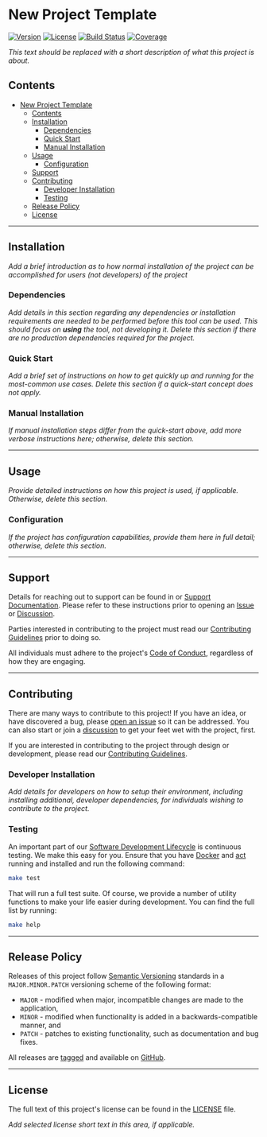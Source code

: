 # New Project Template

<!-- !!! Follow the `_TEMPLATE_CHECKLIST.md` file as a guide to setup this repository prior to editing this file !!! -->

<!-- TODO Update the project H1 tag above.

An optional hero image can be added to the top of the README file to replace the H1 tag.

A good sized image is about 1456x500, although the height can vary based on need. Transparent background are not
recommended, unless the image works well in both a light and dark background.

The H1 tag above can then be replaced with something akin to this:

# ![Project Name](https://...url-to-hosted-image)
-->

<!-- TODO Update the URLs for these badges, below, to the appropriate state of the project -->
[![Version][badge-version-img]][badge-version]
[![License][badge-license-img]][badge-license]
[![Build Status][badge-build-img]][badge-build]
[![Coverage][badge-coverage-img]][badge-coverage]

<!-- TODO -->
_This text should be replaced with a short description of what this project is about._

## Contents

- [New Project Template](#new-project-template)
  - [Contents](#contents)
  - [Installation](#installation)
    - [Dependencies](#dependencies)
    - [Quick Start](#quick-start)
    - [Manual Installation](#manual-installation)
  - [Usage](#usage)
    - [Configuration](#configuration)
  - [Support](#support)
  - [Contributing](#contributing)
    - [Developer Installation](#developer-installation)
    - [Testing](#testing)
  - [Release Policy](#release-policy)
  - [License](#license)

---

## Installation

<!-- TODO -->
_Add a brief introduction as to how normal installation of the project can be accomplished for users (not developers) of
the project_

### Dependencies

<!-- TODO -->
_Add details in this section regarding any dependencies or installation requirements are needed to be performed before
this tool can be used. This should focus on **using** the tool, not developing it. Delete this section if there are no
production dependencies required for the project._

### Quick Start

<!-- TODO -->
_Add a brief set of instructions on how to get quickly up and running for the most-common use cases. Delete this section
if a quick-start concept does not apply._

### Manual Installation

<!-- TODO -->
_If manual installation steps differ from the quick-start above, add more verbose instructions here; otherwise, delete
this section._

---

## Usage

<!-- TODO -->
_Provide detailed instructions on how this project is used, if applicable. Otherwise, delete this section._

### Configuration

<!-- TODO -->
_If the project has configuration capabilities, provide them here in full detail; otherwise, delete this section._

---

## Support

Details for reaching out to support can be found in or [Support Documentation][support]. Please refer to these
instructions prior to opening an [Issue][issues] or [Discussion][discussions].

Parties interested in contributing to the project must read our [Contributing Guidelines][contributing] prior to doing
so.

All individuals must adhere to the project's [Code of Conduct][code-of-conduct], regardless of how they are engaging.

---

## Contributing

There are many ways to contribute to this project! If you have an idea, or have discovered a bug, please
[open an issue][new-issue] so it can be addressed. You can also start or join a [discussion][discussions] to get your
feet wet with the project, first.

If you are interested in contributing to the project through design or development, please read our
[Contributing Guidelines][contributing].

### Developer Installation

<!-- TODO -->
_Add details for developers on how to setup their environment, including installing additional, developer dependencies,
for individuals wishing to contribute to the project._

### Testing

An important part of our [Software Development Lifecycle][sdlc] is continuous testing. We make this easy for you. Ensure
that you have [Docker][docker] and [act][act] running and installed and run the following command:

```bash
make test
```

That will run a full test suite. Of course, we provide a number of utility functions to make your life easier during
development. You can find the full list by running:

```bash
make help
```

---

## Release Policy

Releases of this project follow [Semantic Versioning](http://semver.org/) standards in a `MAJOR.MINOR.PATCH` versioning
scheme of the following format:

* `MAJOR` - modified when major, incompatible changes are made to the application,
* `MINOR` - modified when functionality is added in a backwards-compatible manner, and
* `PATCH` - patches to existing functionality, such as documentation and bug fixes.

All releases are [tagged][release-tags] and available on [GitHub][releases].

---

## License

The full text of this project's license can be found in the [LICENSE][license] file.

<!-- TODO -->
_Add selected license short text in this area, if applicable._

<!-- Link Repository -->

<!-- editorconfig-checker-disable -->

[act]: https://github.com/nektos/act
[badge-version]: https://github.com/andrewvaughan/template-core/releases
[badge-version-img]: https://img.shields.io/badge/version-0.0.0-blue.svg?style=for-the-badge
[badge-license]: https://github.com/andrewvaughan/template-core/blob/main/LICENSE
[badge-license-img]: https://img.shields.io/badge/license-MIT-blue.svg?style=for-the-badge&logo=opensourceinitiative&logoColor=white
[badge-build]: https://github.com/andrewvaughan/template-core/actions
[badge-build-img]: https://img.shields.io/badge/build-N/A-rgb(200%2C200%2C200).svg?style=for-the-badge&logo=dependabot&logoColor=white
[badge-coverage]: https://github.com/andrewvaughan/template-core/actions
[badge-coverage-img]: https://img.shields.io/badge/build-N/A-rgb(200%2C200%2C200).svg?style=for-the-badge&logo=githubactions&logoColor=white
[code-of-conduct]: https://github.com/andrewvaughan/template-core/blob/main/.github/CODE_OF_CONDUCT.md
[contributing]: https://github.com/andrewvaughan/template-core/blob/main/.github/CONTRIBUTING.md
[discussions]: https://github.com/andrewvaughan/template-core/discussions
[docker]: https://www.docker.com/
[issues]: https://github.com/andrewvaughan/template-core/issues
[license]: https://github.com/andrewvaughan/template-core/blob/main/LICENSE
[new-issue]: https://github.com/andrewvaughan/template-core/issues/new
[releases]: https://github.com/andrewvaughan/template-core/releases
[release-tags]: https://github.com/andrewvaughan/template-core/tags
[sdlc]: https://github.com/andrewvaughan/template-core/blob/main/.github/CONTRIBUTING.md#software-development-lifecycle
[support]: https://github.com/andrewvaughan/template-core/blob/main/.github/SUPPORT.md

<!-- editorconfig-checker-enable -->
